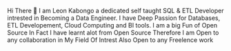 Hi There  👋
I am Leon Kabongo a dedicated self taught SQL & ETL Developer intrested in Becoming a Data Engineer. 
I have Deep Passion for Databases, ETL Developement, Cloud Computing and BI tools. 
I am a big Fun of Open Source In Fact I have learnt alot from Open Source Therefore I am Open to any collaboration in My Field Of Intrest
Also Open to any Freelence work 
